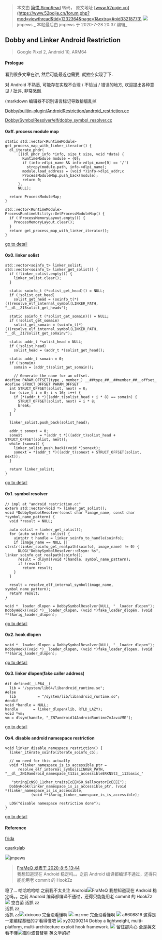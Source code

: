 > 本文由 [简悦 SimpRead](http://ksria.com/simpread/) 转码， 原文地址 [www.52pojie.cn](https://www.52pojie.cn/forum.php?mod=viewthread&tid=1232364&page=1&extra=#pid33218773) ![](https://avatar.52pojie.cn/data/avatar/000/74/77/09_avatar_middle.jpg)jmpews  _ 本帖最后由 jmpews 于 2020-7-28 20:37 编辑_  

Dobby and Linker Android Restriction
------------------------------------

> Google Pixel 2, Android 10, ARM64

#### Prologue

看到很多文章在讲, 然后可能最近也需要, 就抽空实现了下.

对 Android 不熟悉, 可能存在实现不合理 / 不恰当 / 错误的地方, 欢迎提出各种意见 / 批评, 非常感谢.

(markdown 编辑器不识别语言标记导致排版乱掉

[Dobby/builtin-plugin/AndroidRestriction/android_restriction.cc](https://github.com/jmpews/Dobby/blob/master/builtin-plugin/AndroidRestriction/android_restriction.cc)

[Dobby/SymbolResolver/elf/dobby_symbol_resolver.cc](https://github.com/jmpews/Dobby/blob/master/builtin-plugin/SymbolResolver/elf/dobby_symbol_resolver.cc)

#### 0xff. process module map

```
static std::vector<RuntimeModule> get_process_map_with_linker_iterator() {
  dl_iterate_phdr(
      [](dl_phdr_info *info, size_t size, void *data) {
        RuntimeModule module = {0};
        if (info->dlpi_name && info->dlpi_name[0] == '/')
          strcpy(module.path, info->dlpi_name);
        module.load_address = (void *)info->dlpi_addr;c
        ProcessModuleMap.push_back(module);
        return 0;
      },
      NULL);

  return ProcessModuleMap;
}

std::vector<RuntimeModule> ProcessRuntimeUtility::GetProcessModuleMap() {
  if (!ProcessMemoryLayout.empty()) {
    ProcessMemoryLayout.clear();
  }
  return get_process_map_with_linker_iterator();
}

```

[go to detail](https://github.com/jmpews/Dobby/blob/master/source/UserMode/PlatformUtil/Linux/ProcesssRuntimeUtility.cc#L98)

#### 0x0. linker solist

```
std::vector<soinfo_t> linker_solist;
std::vector<soinfo_t> linker_get_solist() {
  if (!linker_solist.empty()) {
    linker_solist.clear();
  }

  static soinfo_t (*solist_get_head)() = NULL;
  if (!solist_get_head)
    solist_get_head = (soinfo_t(*)())resolve_elf_internal_symbol(LINKER_PATH, "__dl__Z15solist_get_headv");

  static soinfo_t (*solist_get_somain)() = NULL;
  if (!solist_get_somain)
    solist_get_somain = (soinfo_t(*)())resolve_elf_internal_symbol(LINKER_PATH, "__dl__Z17solist_get_somainv");

  static addr_t *solist_head = NULL;
  if (!solist_head)
    solist_head = (addr_t *)solist_get_head();

  static addr_t somain = 0;
  if (!somain)
    somain = (addr_t)solist_get_somain();

    // Generate the name for an offset.
#define PARAM_OFFSET(type_, member_) __##type_##__##member_##__offset_
#define STRUCT_OFFSET PARAM_OFFSET
  int STRUCT_OFFSET(solist, next) = 0;
  for (size_t i = 0; i < 16; i++) {
    if (*(addr_t *)((addr_t)solist_head + i * 8) == somain) {
      STRUCT_OFFSET(solist, next) = i * 8;
      break;
    }
  }

  linker_solist.push_back(solist_head);

  addr_t sonext = 0;
  sonext        = *(addr_t *)((addr_t)solist_head + STRUCT_OFFSET(solist, next));
  while (sonext) {
    linker_solist.push_back((void *)sonext);
    sonext = *(addr_t *)((addr_t)sonext + STRUCT_OFFSET(solist, next));
  }

  return linker_solist;
}

```

[go to detail](https://github.com/jmpews/Dobby/blob/master/builtin-plugin/AndroidRestriction/android_restriction.cc#L49)

#### 0x1. symbol resolver

```
// impl at "android_restriction.cc"
extern std::vector<void *> linker_get_solist();
void *DobbySymbolResolver(const char *image_name, const char *symbol_name_pattern) {
  void *result = NULL;

  auto solist = linker_get_solist();
  for (auto soinfo : solist) {
    uintptr_t handle = linker_soinfo_to_handle(soinfo);
    if (image_name == NULL || strstr(linker_soinfo_get_realpath(soinfo), image_name) != 0) {
      DLOG("DobbySymbolResolver::dlsym: %s", linker_soinfo_get_realpath(soinfo));
      result = dlsym((void *)handle, symbol_name_pattern);
      if (result)
        return result;
    }
  }

  result = resolve_elf_internal_symbol(image_name, symbol_name_pattern);
  return result;
}

```

```
void *__loader_dlopen = DobbySymbolResolver(NULL, "__loader_dlopen");
DobbyHook((void *)__loader_dlopen, (void *)fake_loader_dlopen, (void **)&orig_loader_dlopen);

```

[go to detail](https://github.com/jmpews/Dobby/blob/master/builtin-plugin/SymbolResolver/elf/dobby_symbol_resolver.cc#L145)

#### 0x2. hook dlopen

```
void *__loader_dlopen = DobbySymbolResolver(NULL, "__loader_dlopen");
DobbyHook((void *)__loader_dlopen, (void *)fake_loader_dlopen, (void **)&orig_loader_dlopen);

```

[go to detail](https://github.com/jmpews/Dobby/blob/master/builtin-plugin/ApplicationEventMonitor/dynamic_loader_monitor.cc#L83)

#### 0x3. linker dlopen(fake caller address)

```
#if defined(__LP64__)
  lib = "/system/lib64/libandroid_runtime.so";
#else
  lib          = "/system/lib/libandroid_runtime.so";
#endif
void *handle = NULL;
handle       = linker_dlopen(lib, RTLD_LAZY);
void *vm;
vm = dlsym(handle, "_ZN7android14AndroidRuntime7mJavaVME");

```

[go to detail](https://github.com/jmpews/Dobby/blob/master/builtin-plugin/AndroidRestriction/android_restriction.cc#L38)

#### 0x4. disable android namespace restriction

```
void linker_disable_namespace_restriction() {
  linker_iterate_soinfo(iterate_soinfo_cb);

  // no need for this actually
  void *linker_namespace_is_is_accessible_ptr =
      resolve_elf_internal_symbol(LINKER_PATH, "__dl__ZN19android_namespace_t13is_accessibleERKNSt3__112basic_"
                                               "stringIcNS0_11char_traitsIcEENS0_9allocatorIcEEEE");
  DobbyHook(linker_namespace_is_is_accessible_ptr, (void *)linker_namespace_is_is_accessible,
            (void **)&orig_linker_namespace_is_is_accessible);

  LOG("disable namespace restriction done");
}

```

[go to detail](https://github.com/jmpews/Dobby/blob/master/builtin-plugin/AndroidRestriction/android_restriction.cc#L166)

#### Reference

[frida](https://github.com/frida/frida-gum/blob/master/gum/backend-linux/gumandroid.c)

[quarkslab](https://github.com/quarkslab/android-restriction-bypass)

![](https://avatar.52pojie.cn/data/avatar/000/74/77/09_avatar_middle.jpg)jmpews 

> [FraMeQ 发表于 2020-8-5 13:44](https://www.52pojie.cn/forum.php?mod=redirect&goto=findpost&pid=33417874&ptid=1232364)  
> 我想知道现在 Android 稳定吗。。之前 Android 编译都编译不通过，还得只能能用老 commit 的 HookZz

  
稳了... 哈哈哈哈哈 之前我不太关注 Android![](https://avatar.52pojie.cn/data/avatar/000/37/13/87_avatar_middle.jpg)FraMeQ  我想知道现在 Android 稳定吗。。之前 Android 编译都编译不通过，还得只能能用老 commit 的 HookZz ![](https://avatar.52pojie.cn/data/avatar/000/76/89/11_avatar_middle.jpg) 空白菌 活抓 zz  
活抓 zz  
活抓 zz![](https://avatar.52pojie.cn/data/avatar/000/93/53/52_avatar_middle.jpg)xixicoco  完全没看懂啊 ![](https://avatar.52pojie.cn/data/avatar/001/44/03/12_avatar_middle.jpg) mzrme 完全没看懂啊 ![](https://avatar.52pojie.cn/data/avatar/000/22/28/08_avatar_middle.jpg) a6608816 这得是一定编程基础的才看得懂吧 ![](https://avatar.52pojie.cn/data/avatar/001/34/29/87_avatar_middle.jpg) xy20200214 Dobby a lightweight, multi-platform, multi-architecture exploit hook framework. ![](https://avatar.52pojie.cn/data/avatar/001/45/75/01_avatar_middle.jpg) 留住那片心 全是英文看不懂![](https://avatar.52pojie.cn/data/avatar/000/35/53/29_avatar_middle.jpg)海尔波普彗星  英文学的好
